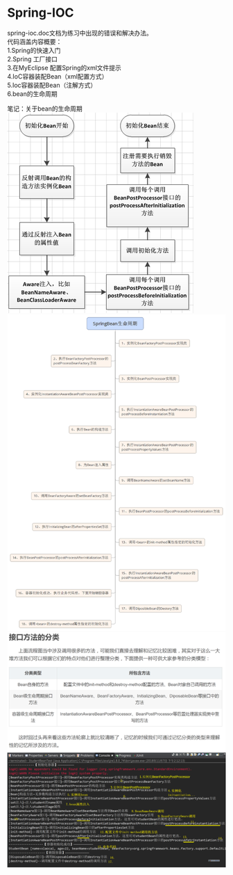 # Spring-IOC
spring-ioc.doc文档为练习中出现的错误和解决办法。<br>
代码涵盖内容概要：<br>
1.Spring的快速入门<br>
2.Spring 工厂接口<br>
3.在MyEclipse 配置Spring的xml文件提示<br>
4.IoC容器装配Bean（xml配置方式）<br>
5.Ioc容器装配Bean（注解方式）<br>
6.bean的生命周期<br>

笔记：关于bean的生命周期<br>
![Image text](https://raw.githubusercontent.com/CaiPeichun/Spring-IOC/master/img/%E5%9B%BE%E7%89%871.png)
![Image text](https://raw.githubusercontent.com/CaiPeichun/Spring-IOC/master/img/%E5%9B%BE%E7%89%872.png)
![Image text](https://raw.githubusercontent.com/CaiPeichun/Spring-IOC/master/img/%E5%9B%BE%E7%89%873.png)
![Image text](https://raw.githubusercontent.com/CaiPeichun/Spring-IOC/master/img/bean%E7%9A%84%E7%94%9F%E5%91%BD%E5%91%A8%E6%9C%9F.png)
